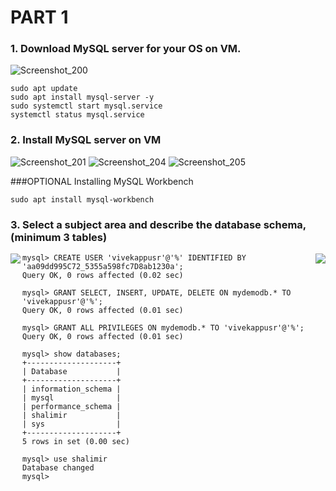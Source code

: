 # PART 1
### 1. Download MySQL server for your OS on VM.
![Screenshot_200](https://user-images.githubusercontent.com/106797604/213680597-48f7ccc5-e103-462f-b40d-f095007dbd69.png)
```
sudo apt update
sudo apt install mysql-server -y
sudo systemctl start mysql.service
systemctl status mysql.service
```
### 2. Install MySQL server on VM
![Screenshot_201](https://user-images.githubusercontent.com/106797604/213682136-867e40db-0ec0-4b8e-831d-ea5fe2491646.png)
![Screenshot_204](https://user-images.githubusercontent.com/106797604/213706314-0231835c-e5da-420e-89f9-aadfddb352e1.png)
![Screenshot_205](https://user-images.githubusercontent.com/106797604/213706686-d758c72b-12e7-45f8-bd61-05591ee2224d.png)

###OPTIONAL Installing MySQL Workbench 
```
sudo apt install mysql-workbench
```
### 3. Select a subject area and describe the database schema, (minimum 3 tables)
<img src="https://user-images.githubusercontent.com/123692654/215392725-b9fd8cf8-78ae-43f1-bbf0-2864e929867c.png" align="right">
<img src="https://user-images.githubusercontent.com/123692654/215392738-0e2f6cc9-d9b5-4e30-bd7a-7b5f2bae6bde.png" align="left">

```
mysql> CREATE USER 'vivekappusr'@'%' IDENTIFIED BY 'aa09dd995C72_5355a598fc7D8ab1230a';
Query OK, 0 rows affected (0.02 sec)

mysql> GRANT SELECT, INSERT, UPDATE, DELETE ON mydemodb.* TO 'vivekappusr'@'%';
Query OK, 0 rows affected (0.01 sec)

mysql> GRANT ALL PRIVILEGES ON mydemodb.* TO 'vivekappusr'@'%';
Query OK, 0 rows affected (0.01 sec)

mysql> show databases;
+--------------------+
| Database           |
+--------------------+
| information_schema |
| mysql              |
| performance_schema |
| shalimir           |
| sys                |
+--------------------+
5 rows in set (0.00 sec)

mysql> use shalimir
Database changed
mysql>

```


